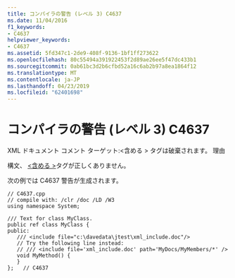 ```yaml
---
title: コンパイラの警告 (レベル 3) C4637
ms.date: 11/04/2016
f1_keywords:
- C4637
helpviewer_keywords:
- C4637
ms.assetid: 5fd347c1-2de9-408f-9136-1bf1ff273622
ms.openlocfilehash: 80c55494a391922453f2d89ae26ee5f47dc433b1
ms.sourcegitcommit: 0ab61bc3d2b6cfbd52a16c6ab2b97a8ea1864f12
ms.translationtype: MT
ms.contentlocale: ja-JP
ms.lasthandoff: 04/23/2019
ms.locfileid: "62401698"
---
```

# <a name="compiler-warning-level-3-c4637"></a>コンパイラの警告 (レベル 3) C4637

XML ドキュメント コメント ターゲット:\<含める > タグは破棄されます。  理由

構文、 [\<含める >](../../build/reference/include-visual-cpp.md)タグが正しくありません。

次の例では C4637 警告が生成されます。

```
// C4637.cpp
// compile with: /clr /doc /LD /W3
using namespace System;

/// Text for class MyClass.
public ref class MyClass {
public:
   /// <include file="c:\davedata\jtest\xml_include.doc"/>
   // Try the following line instead:
   // /// <include file='xml_include.doc' path='MyDocs/MyMembers/*' />
   void MyMethod() {
   }
};   // C4637
```